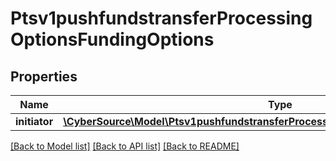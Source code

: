 # Ptsv1pushfundstransferProcessingOptionsFundingOptions

## Properties
Name | Type | Description | Notes
------------ | ------------- | ------------- | -------------
**initiator** | [**\CyberSource\Model\Ptsv1pushfundstransferProcessingOptionsFundingOptionsInitiator**](Ptsv1pushfundstransferProcessingOptionsFundingOptionsInitiator.md) |  | [optional] 

[[Back to Model list]](../README.md#documentation-for-models) [[Back to API list]](../README.md#documentation-for-api-endpoints) [[Back to README]](../README.md)


